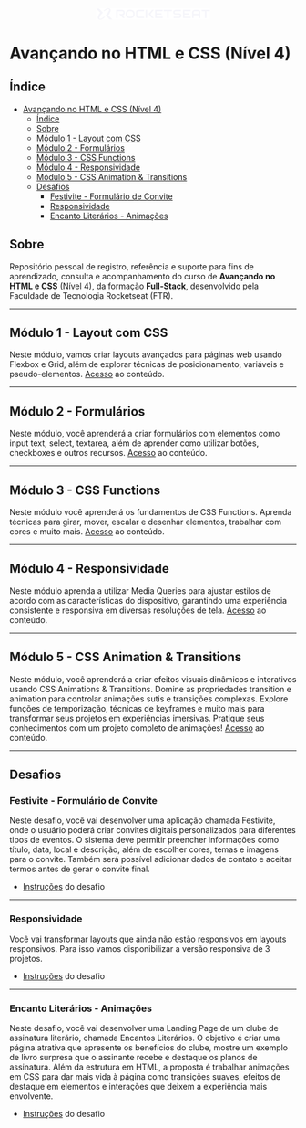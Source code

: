 <!-- markdownlint-disable MD033 -->
<!-- markdownlint-disable MD041 -->

<p align="center">
  <img alt="Logo - Rocketseat" src="./.github/assets/images/logo_rocketseat.png" width="200px" />
</p>

# Avançando no HTML e CSS (Nível 4)

## Índice

- [Avançando no HTML e CSS (Nível 4)](#avançando-no-html-e-css-nível-4)
  - [Índice](#índice)
  - [Sobre](#sobre)
  - [Módulo 1 - Layout com CSS](#módulo-1---layout-com-css)
  - [Módulo 2 - Formulários](#módulo-2---formulários)
  - [Módulo 3 - CSS Functions](#módulo-3---css-functions)
  - [Módulo 4 - Responsividade](#módulo-4---responsividade)
  - [Módulo 5 - CSS Animation \& Transitions](#módulo-5---css-animation--transitions)
  - [Desafios](#desafios)
    - [Festivite - Formulário de Convite](#festivite---formulário-de-convite)
    - [Responsividade](#responsividade)
    - [Encanto Literários - Animações](#encanto-literários---animações)

## Sobre

Repositório pessoal de registro, referência e suporte para fins de aprendizado, consulta e acompanhamento do curso de **Avançando no HTML e CSS** (Nível 4), da formação **Full-Stack**, desenvolvido pela Faculdade de Tecnologia Rocketseat (FTR).

---

## Módulo 1 - Layout com CSS

Neste módulo, vamos criar layouts avançados para páginas web usando Flexbox e Grid, além de explorar técnicas de posicionamento, variáveis e pseudo-elementos. [Acesso](./m1/) ao conteúdo.

---

## Módulo 2 - Formulários

Neste módulo, você aprenderá a criar formulários com elementos como input text, select, textarea, além de aprender como utilizar botões, checkboxes e outros recursos. [Acesso](./m2/) ao conteúdo.

---

## Módulo 3 - CSS Functions

Neste módulo você aprenderá os fundamentos de CSS Functions. Aprenda técnicas para girar, mover, escalar e desenhar elementos, trabalhar com cores e muito mais. [Acesso](./m3/) ao conteúdo.

---

## Módulo 4 - Responsividade

Neste módulo aprenda a utilizar Media Queries para ajustar estilos de acordo com as características do dispositivo, garantindo uma experiência consistente e responsiva em diversas resoluções de tela. [Acesso](./m4/) ao conteúdo.

---

## Módulo 5 - CSS Animation & Transitions

Neste módulo, você aprenderá a criar efeitos visuais dinâmicos e interativos usando CSS Animations &amp; Transitions. Domine as propriedades transition e animation para controlar animações sutis e transições complexas. Explore funções de temporização, técnicas de keyframes e muito mais para transformar seus projetos em experiências imersivas. Pratique seus conhecimentos com um projeto completo de animações! [Acesso](./m5/) ao conteúdo.

---

## Desafios

### Festivite - Formulário de Convite

Neste desafio, você vai desenvolver uma aplicação chamada Festivite, onde o usuário poderá criar convites digitais personalizados para diferentes tipos de eventos. O sistema deve permitir preencher informações como título, data, local e descrição, além de escolher cores, temas e imagens para o convite. Também será possível adicionar dados de contato e aceitar termos antes de gerar o convite final. 

- [Instruções](./.github/docs/content/challenges/instructions_festivite.md) do desafio

---

### Responsividade

Você vai transformar layouts que ainda não estão responsivos em layouts responsivos. Para isso vamos disponibilizar a versão responsiva de 3 projetos.

- [Instruções](https://efficient-sloth-d85.notion.site/Desafio-pr-tico-Responsividade-e1d82951e3724b1bb5cfc5d621d287b4) do desafio

---

### Encanto Literários - Animações

Neste desafio, você vai desenvolver uma Landing Page de um clube de assinatura literário, chamada Encantos Literários. O objetivo é criar uma página atrativa que apresente os benefícios do clube, mostre um exemplo de livro surpresa que o assinante recebe e destaque os planos de assinatura. Além da estrutura em HTML, a proposta é trabalhar animações em CSS para dar mais vida à página como transições suaves, efeitos de destaque em elementos e interações que deixem a experiência mais envolvente.

- [Instruções](./.github/docs/content/challenges/instructions_encantos-literarios.md) do desafio
